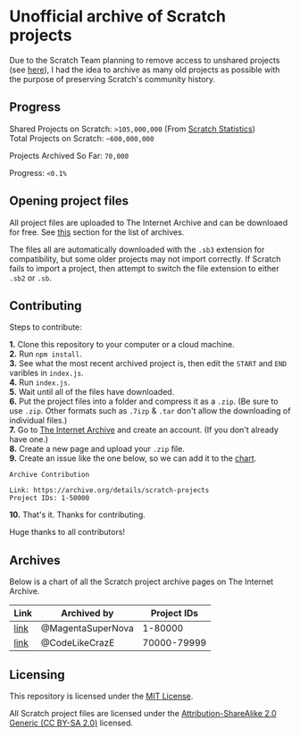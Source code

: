 # Unofficial archive of Scratch projects

Due to the Scratch Team planning to remove access to unshared projects (see [here](https://github.com/LLK/scratch-www/pull/6773)), I had the idea to archive as many old projects as possible with the purpose of preserving Scratch's community history.

## Progress

Shared Projects on Scratch: `>105,000,000` (From [Scratch Statistics](https://scratch.mit.edu/statistics/))  
Total Projects on Scratch: `~600,000,000`  

Projects Archived So Far: `70,000`  

Progress: `<0.1%`

## Opening project files

All project files are uploaded to The Internet Archive and can be downloaed for free. See [this](#archives) section for the list of archives.

The files all are automatically downloaded with the `.sb3` extension for compatibility, but some older projects may not import correctly.  If Scratch fails to import a project, then attempt to switch the file extension to either `.sb2` or `.sb`.

## Contributing

Steps to contribute:

**1.** Clone this repository to your computer or a cloud machine.  
**2.** Run `npm install`.  
**3.** See what the most recent archived project is, then edit the `START` and `END` varibles in `index.js`.  
**4.** Run `index.js`.  
**5.** Wait until all of the files have downloaded.  
**6.** Put the project files into a folder and compress it as a `.zip`. (Be sure to use `.zip`. Other formats such as `.7izp` & `.tar` don't allow the downloading of individual files.)  
**7.** Go to [The Internet Archive](https://archive.org) and create an account. (If you don't already have one.)  
**8.** Create a new page and upload your `.zip` file.  
**9.** Create an issue like the one below, so we can add it to the [chart](#archives).  

```
Archive Contribution

Link: https://archive.org/details/scratch-projects
Project IDs: 1-50000
```

**10.** That's it. Thanks for contributing.

Huge thanks to all contributors!

## Archives

Below is a chart of all the Scratch project archive pages on The Internet Archive.

| Link | Archived by | Project IDs |
| ---- | ----------- | ----------- |
| [link](https://archive.org/details/scratch-projects) | @MagentaSuperNova | 1-80000 |
| [link](https://archive.org/details/70000-80000) | @CodeLikeCrazE | 70000-79999 |

## Licensing

This repository is licensed under the [MIT License](https://github.com/micahlt/sbarchive/blob/master/LICENSE).

All Scratch project files are licensed under the [Attribution-ShareAlike 2.0 Generic (CC BY-SA 2.0)](https://creativecommons.org/licenses/by-sa/2.0/) licensed.
